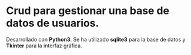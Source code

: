 # Crud para gestionar una base de datos de usuarios.

Desarrollado con **Python3**. Se ha utilizado **sqlite3** para la base de datos y **Tkinter** para la interfaz gráfica.
